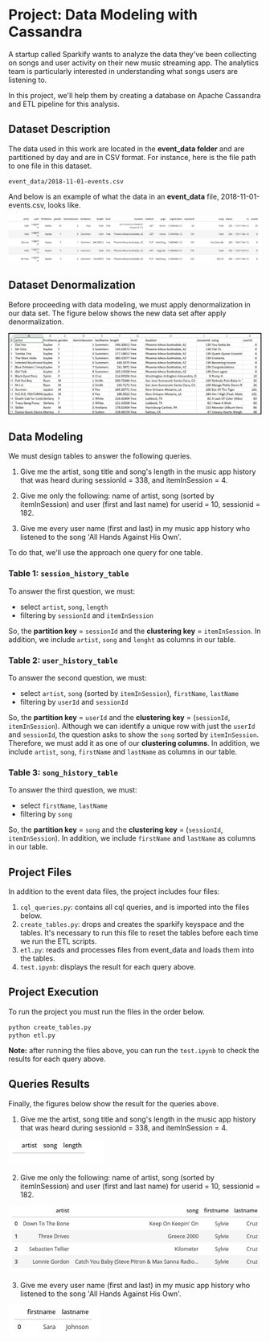 # Project: Data Modeling with Cassandra

A startup called Sparkify wants to analyze the data they've been collecting on songs and user activity on their new music streaming app. 
The analytics team is particularly interested in understanding what songs users are listening to.

In this project, we'll help them by creating a database on Apache Cassandra and ETL pipeline for this analysis.

## Dataset Description
The data used in this work are located in the **event_data folder** and are partitioned by day and are in CSV format. 
For instance, here is the file path to one file in this dataset.

```
event_data/2018-11-01-events.csv
```

And below is an example of what the data in an **event_data** file, 2018-11-01-events.csv, looks like.

![event-datafile](images/image_event_datafile.jpg)

## Dataset Denormalization
Before proceeding with data modeling, we must apply denormalization in our data set. The figure below shows the new data set after apply denormalization.

![event-datafile](images/image_event_datafile_new.jpg)


## Data Modeling
We must design tables to answer the following queries.

1. Give me the artist, song title and song's length in the music app history that was heard during sessionId = 338, and itemInSession = 4.

2. Give me only the following: name of artist, song (sorted by itemInSession) and user (first and last name) for userid = 10, sessionid = 182.

3. Give me every user name (first and last) in my music app history who listened to the song 'All Hands Against His Own'.

To do that, we'll use the approach one query for one table.

### Table 1: `session_history_table`
To answer the first question, we must:
- select `artist`, `song`, `length`
- filtering by `sessionId` and `itemInSession`

So, the **partition key** = `sessionId` and the **clustering key** = `itemInSession`. In addition, we include `artist`, `song` and `lenght` as columns in our table.

### Table 2: `user_history_table`
To answer the second question, we must:
- select `artist`, `song` (sorted by `itemInSession`), `firstName`, `lastName`
- filtering by `userId` and `sessionId`

So, the **partition key** = `userId` and the **clustering key** = (`sessionId`, `itemInSession`). Although we can identify a unique row with just the `userId` and `sessionId`, the question asks to show the `song` sorted by `itemInSession`. Therefore, we must add it as one of our **clustering columns**. In addition, we include `artist`, `song`, `firstName` and `lastName` as columns in our table.

### Table 3: `song_history_table`
To answer the third question, we must:
- select `firstName`, `lastName`
- filtering by `song`

So, the **partition key** = `song` and the **clustering key** = (`sessionId`, `itemInSession`). In addition, we include `firstName` and `lastName` as columns in our table.


## Project Files
In addition to the event data files, the project includes four files:

1. `cql_queries.py`: contains all cql queries, and is imported into the files below.
2. `create_tables.py`: drops and creates the sparkify keyspace and the tables. It's necessary to run this file to reset the tables before each time we run the ETL scripts.
3. `etl.py`: reads and processes files from event_data and loads them into the tables.
4. `test.ipynb`: displays the result for each query above.


## Project Execution
To run the project you must run the files in the order below.

```
python create_tables.py
python etl.py
```

**Note:** after running the files above, you can run the `test.ipynb` to check the results for each query above.

## Queries Results
Finally, the figures below show the result for the queries above.

1. Give me the artist, song title and song's length in the music app history that was heard during sessionId = 338, and itemInSession = 4.

![query1-result](images/query1_result.jpg)

2. Give me only the following: name of artist, song (sorted by itemInSession) and user (first and last name) for userid = 10, sessionid = 182.

![query2-result](images/query2_result.jpg)

3. Give me every user name (first and last) in my music app history who listened to the song 'All Hands Against His Own'.

![query3-result](images/query3_result.jpg)





